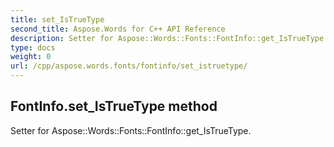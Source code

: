 ```yaml
---
title: set_IsTrueType
second_title: Aspose.Words for C++ API Reference
description: Setter for Aspose::Words::Fonts::FontInfo::get_IsTrueType. 
type: docs
weight: 0
url: /cpp/aspose.words.fonts/fontinfo/set_istruetype/
---
```

## FontInfo.set_IsTrueType method


Setter for Aspose::Words::Fonts::FontInfo::get_IsTrueType. 

